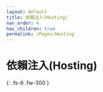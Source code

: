 ```yaml
---
layout: default
title: 依賴注入(Hosting)
nav_order: 4
has_children: true
permalink: /Pages/Hosting
---
```


# 依賴注入(Hosting)

{: .fs-6 .fw-300 }